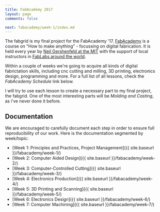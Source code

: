 ```yaml
---
title: FabAcademy 2017
layout: page
comments: false

next: fabacademy/week-1/index.md
---
```


The fabgrid is my final project for the FabAcademy '17. [FabAcademy](http://fabacademy.org/) is a course on "How to make anything" - focussing on digital fabrication. It is held every year by [Neil Gershenfeld at the MIT](http://ng.cba.mit.edu/) with the support of local instructors in [FabLabs around the world](https://fablabs.io).

Within a couple of weeks we're going to acquire all kinds of digital fabrictation skills, including cnc cutting and milling, 3D printing, electronics design, programming and more. For a full list of all lessons, check the *FabAcademy Schedule* link below.

I will try to use each lesson to create a necessary part to my final project, the fabgrid. One of the most interesting parts will be *Molding and Casting*, as i've never done it before.

## Documentation

We are encouraged to carefully document each step in order to ensure full reproducibility of our work. Here is the documentation segmented by week/topic:

- [Week 1: Principles and Practices, Project Management]({{ site.baseurl }}/fabacademy/week-1/)
- [Week 2: Computer Aided Design]({{ site.baseurl }}/fabacademy/week-2/)
- [Week 3: Computer-Controlled Cutting]({{ site.baseurl }}/fabacademy/week-3/)
- [Week 4: Electronics Production]({{ site.baseurl }}/fabacademy/week-4/)
- [Week 5: 3D Printing and Scanning]({{ site.baseurl }}/fabacademy/week-5/)
- [Week 6: Electronics Design]({{ site.baseurl }}/fabacademy/week-6/)
- [Week 7: Computer Machining]({{ site.baseurl }}/fabacademy/week-7/)
